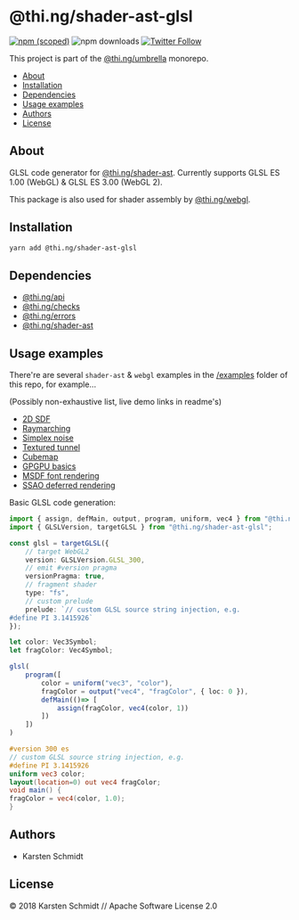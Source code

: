 # @thi.ng/shader-ast-glsl

[![npm (scoped)](https://img.shields.io/npm/v/@thi.ng/shader-ast-glsl.svg)](https://www.npmjs.com/package/@thi.ng/shader-ast-glsl)
![npm downloads](https://img.shields.io/npm/dm/@thi.ng/shader-ast-glsl.svg)
[![Twitter Follow](https://img.shields.io/twitter/follow/thing_umbrella.svg?style=flat-square&label=twitter)](https://twitter.com/thing_umbrella)

This project is part of the
[@thi.ng/umbrella](https://github.com/thi-ng/umbrella/) monorepo.

<!-- TOC depthFrom:2 depthTo:3 -->

- [About](#about)
- [Installation](#installation)
- [Dependencies](#dependencies)
- [Usage examples](#usage-examples)
- [Authors](#authors)
- [License](#license)

<!-- /TOC -->

## About

GLSL code generator for
[@thi.ng/shader-ast](https://github.com/thi-ng/umbrella/tree/master/packages/shader-ast).
Currently supports GLSL ES 1.00 (WebGL) & GLSL ES 3.00 (WebGL 2).

This package is also used for shader assembly by
[@thi.ng/webgl](https://github.com/thi-ng/umbrella/tree/master/packages/webgl).

## Installation

```bash
yarn add @thi.ng/shader-ast-glsl
```

## Dependencies

- [@thi.ng/api](https://github.com/thi-ng/umbrella/tree/master/packages/api)
- [@thi.ng/checks](https://github.com/thi-ng/umbrella/tree/master/packages/checks)
- [@thi.ng/errors](https://github.com/thi-ng/umbrella/tree/master/packages/errors)
- [@thi.ng/shader-ast](https://github.com/thi-ng/umbrella/tree/master/packages/shader-ast)

## Usage examples

There're are several `shader-ast` & `webgl` examples in the
[/examples](https://github.com/thi-ng/umbrella/tree/master/examples)
folder of this repo, for example...

(Possibly non-exhaustive list, live demo links in readme's)

- [2D SDF](https://github.com/thi-ng/umbrella/tree/master/examples/shader-ast-sdf2d)
- [Raymarching](https://github.com/thi-ng/umbrella/tree/master/examples/shader-ast-raymarch)
- [Simplex noise](https://github.com/thi-ng/umbrella/tree/master/examples/shader-ast-noise)
- [Textured tunnel](https://github.com/thi-ng/umbrella/tree/master/examples/shader-ast-tunnel)
- [Cubemap](https://github.com/thi-ng/umbrella/tree/master/examples/webgl-cubemap)
- [GPGPU basics](https://github.com/thi-ng/umbrella/tree/master/examples/webgl-gpgpu-basics)
- [MSDF font rendering](https://github.com/thi-ng/umbrella/tree/master/examples/webgl-msdf)
- [SSAO deferred rendering](https://github.com/thi-ng/umbrella/tree/master/examples/webgl-ssao)

Basic GLSL code generation:

```ts
import { assign, defMain, output, program, uniform, vec4 } from "@thi.ng/shader-ast";
import { GLSLVersion, targetGLSL } from "@thi.ng/shader-ast-glsl";

const glsl = targetGLSL({
    // target WebGL2
    version: GLSLVersion.GLSL_300,
    // emit #version pragma
    versionPragma: true,
    // fragment shader
    type: "fs",
    // custom prelude
    prelude: `// custom GLSL source string injection, e.g.
#define PI 3.1415926`
});

let color: Vec3Symbol;
let fragColor: Vec4Symbol;

glsl(
    program([
        color = uniform("vec3", "color"),
        fragColor = output("vec4", "fragColor", { loc: 0 }),
        defMain(()=> [
            assign(fragColor, vec4(color, 1))
        ])
    ])
)
```

```glsl
#version 300 es
// custom GLSL source string injection, e.g.
#define PI 3.1415926
uniform vec3 color;
layout(location=0) out vec4 fragColor;
void main() {
fragColor = vec4(color, 1.0);
}
```

## Authors

- Karsten Schmidt

## License

&copy; 2018 Karsten Schmidt // Apache Software License 2.0
